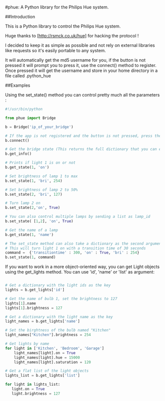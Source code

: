 #phue: A Python library for the Philips Hue system.

##Introduction

This is a Python library to control the Philips Hue system.

Huge thanks to [http://rsmck.co.uk/hue] for hacking the protocol !

I decided to keep it as simple as possible and not rely on external libraries like requests so it's easily portable to any system.

It will automatically get the md5 username for you, if the button is not pressed it will prompt you to press it, use the connect() method to register.  Once pressed it will get the username and store in your home directory in a file called .python_hue

##Examples

Using the set_state() method you can control pretty much all the parameters :

```python
#!/usr/bin/python

from phue import Bridge

b = Bridge('ip_of_your_bridge')

# If the app is not registered and the button is not pressed, press the button and call connect() (this only needs to be run a single time)
b.connect()

# Get the bridge state (This returns the full dictionary that you can explore)
b.get_info()

# Prints if light 1 is on or not
b.get_state(1, 'on')

# Set brightness of lamp 1 to max
b.set_state(1, 'bri', 254)

# Set brightness of lamp 2 to 50%
b.set_state(2, 'bri', 127)

# Turn lamp 2 on
b.set_state(2,'on', True)

# You can also control multiple lamps by sending a list as lamp_id
b.set_state( [1,2], 'on', True)

# Get the name of a lamp
b.get_state(1, 'name')

# The set_state method can also take a dictionary as the second argument to do more fancy stuff
# This will turn light 1 on with a transition time of 30 seconds
command =  {'transitiontime' : 300, 'on' : True, 'bri' : 254}
b.set_state(1, command)
```

If you want to work in a more object-oriented way, you can get Light objects using the get_lights method. You can use 'id', 'name' or 'list' as argument:

```python

# Get a dictionary with the light ids as the key
lights = b.get_lights['id']

# Get the name of bulb 1, set the brightness to 127
lights[1].name
lights[1].brightness = 127

# Get a dictionary with the light name as the key
light_names = b.get_lights['name']

# Set the birghtness of the bulb named "Kitchen"
light_names["Kitchen"].brightness = 254

# Get lights by name
for light in ['Kitchen', 'Bedroom', 'Garage']
    light_names[light].on = True
    light_names[light].hue = 15000
    light_names[light].saturation = 120

# Get a flat list of the light objects
lights_list = b.get_lights['list']

for light in lights_list:
   light.on = True
   light.brightness = 127

```